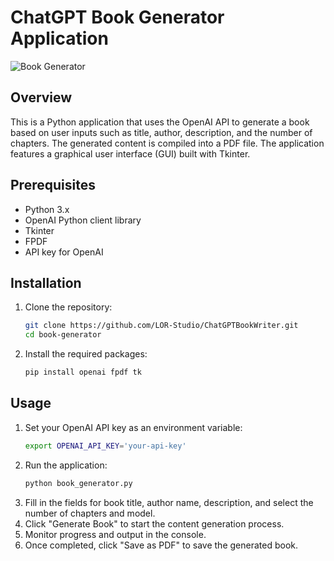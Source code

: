 
# ChatGPT Book Generator Application

![Book Generator](https://i.imgur.com/FLyAJ12.png)

## Overview
This is a Python application that uses the OpenAI API to generate a book based on user inputs such as title, author, description, and the number of chapters. The generated content is compiled into a PDF file. The application features a graphical user interface (GUI) built with Tkinter.

## Prerequisites
- Python 3.x
- OpenAI Python client library
- Tkinter
- FPDF
- API key for OpenAI

## Installation
1. Clone the repository:
    ```sh
    git clone https://github.com/LOR-Studio/ChatGPTBookWriter.git
    cd book-generator
    ```
2. Install the required packages:
    ```sh
    pip install openai fpdf tk
    ```

## Usage
1. Set your OpenAI API key as an environment variable:
    ```sh
    export OPENAI_API_KEY='your-api-key'
    ```
2. Run the application:
    ```sh
    python book_generator.py
    ```
3. Fill in the fields for book title, author name, description, and select the number of chapters and model.
4. Click "Generate Book" to start the content generation process.
5. Monitor progress and output in the console.
6. Once completed, click "Save as PDF" to save the generated book.
